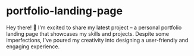 # portfolio-landing-page
Hey there! 👋 I'm excited to share my latest project – a personal portfolio landing page that showcases my skills and projects. Despite some imperfections, I've poured my creativity into designing a user-friendly and engaging experience.
